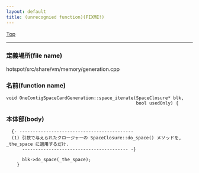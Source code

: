 ```yaml
---
layout: default
title: (unrecognied function)(FIXME!)
---
```

[Top](../index.html)

--- 
### 定義場所(file name)
hotspot/src/share/vm/memory/generation.cpp

### 名前(function name)
```
void OneContigSpaceCardGeneration::space_iterate(SpaceClosure* blk,
                                                 bool usedOnly) {
```

### 本体部(body)
```
  {- -------------------------------------------
  (1) 引数で与えられたクロージャーの SpaceClosure::do_space() メソッドを, _the_space に適用するだけ.
      ---------------------------------------- -}

	  blk->do_space(_the_space);
	}
	
```


